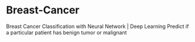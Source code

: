 # Breast-Cancer
Breast Cancer Classification with Neural Network | Deep Learning
Predict if a particular patient has benign tumor or malignant 
